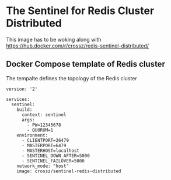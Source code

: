# The Sentinel for Redis Cluster Distributed

This image has to be woking along with https://hub.docker.com/r/crossz/redis-sentinel-distributed/


## Docker Compose template of Redis cluster

The tempalte defines the topology of the Redis cluster

```
version: '2'

services:
  sentinel:
    build: 
      context: sentinel
      args: 
        - PW=12345678
        - QUORUM=1
    environment:
      - CLIENTPORT=26479
      - MASTERPORT=6479
      - MASTERHOST=localhost
      - SENTINEL_DOWN_AFTER=5000
      - SENTINEL_FAILOVER=5000
    network_mode: "host"
    image: crossz/sentinel-redis-distributed

```

